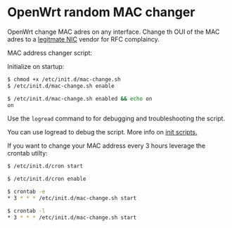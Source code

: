# OpenWrt random MAC changer
OpenWrt change MAC adres on any interface. Change th OUI of the MAC adres to a [legitmate NIC](https://mac2vendor.com/) vendor for RFC complaincy. 

MAC address changer script:

Initialize on startup:

```bash
$ chmod +x /etc/init.d/mac-change.sh
$ /etc/init.d/mac-change.sh enable
```

```bash
$ /etc/init.d/mac-change.sh enabled && echo on
on
```
Use the `logread` command to for debugging and troubleshooting the script.

You can use logread to debug the script. More info on [init scripts.](https://openwrt.org/docs/techref/initscripts)

If you want to change your MAC address every 3 hours leverage the crontab utilty:

```bash
$ /etc/init.d/cron start
```

```bash
$ /etc/init.d/cron enable
```

```bash
$ crontab -e
* 3 * * * /etc/init.d/mac-change.sh start
```
```bash
$ crontab -l
* 3 * * * /etc/init.d/mac-change.sh start
```

